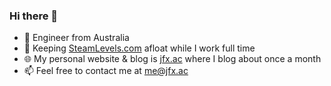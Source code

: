 ### Hi there 👋

* 🔭 Engineer from Australia
* 🛟 Keeping [SteamLevels.com](https://steamlevels.com) afloat while I work full time
* 🌐 My personal website & blog is [jfx.ac](https://jfx.ac) where I blog about once a month
* 📫 Feel free to contact me at [me@jfx.ac](mailto:me@jfx.ac)
